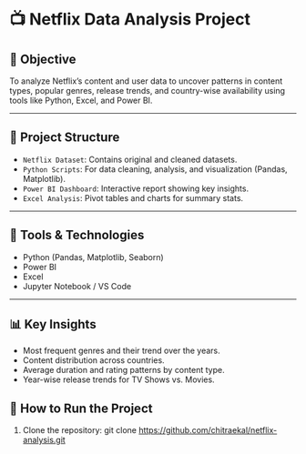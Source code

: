 # 📺 Netflix Data Analysis Project

## 📌 Objective
To analyze Netflix’s content and user data to uncover patterns in content types, popular genres, release trends, and country-wise availability using tools like Python, Excel, and Power BI.

---

## 📁 Project Structure
- `Netflix Dataset`: Contains original and cleaned datasets.
- `Python Scripts`: For data cleaning, analysis, and visualization (Pandas, Matplotlib).
- `Power BI Dashboard`: Interactive report showing key insights.
- `Excel Analysis`: Pivot tables and charts for summary stats.

---

## 🔧 Tools & Technologies
- Python (Pandas, Matplotlib, Seaborn)
- Power BI
- Excel
- Jupyter Notebook / VS Code

---

## 📊 Key Insights
- Most frequent genres and their trend over the years.
- Content distribution across countries.
- Average duration and rating patterns by content type.
- Year-wise release trends for TV Shows vs. Movies.



## 🚀 How to Run the Project
1. Clone the repository:
   git clone https://github.com/chitraekal/netflix-analysis.git


